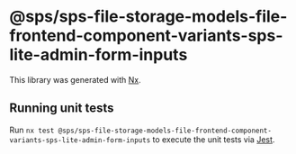 # @sps/sps-file-storage-models-file-frontend-component-variants-sps-lite-admin-form-inputs

This library was generated with [Nx](https://nx.dev).

## Running unit tests

Run `nx test @sps/sps-file-storage-models-file-frontend-component-variants-sps-lite-admin-form-inputs` to execute the unit tests via [Jest](https://jestjs.io).
